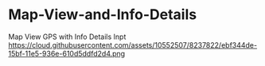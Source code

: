 # Map-View-and-Info-Details
Map View GPS with Info Details Inpt
https://cloud.githubusercontent.com/assets/10552507/8237822/ebf344de-15bf-11e5-936e-610d5ddfd2d4.png
